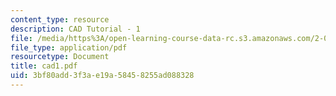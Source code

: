 ```yaml
---
content_type: resource
description: CAD Tutorial - 1
file: /media/https%3A/open-learning-course-data-rc.s3.amazonaws.com/2-000-how-and-why-machines-work-spring-2002/3bf80add3f3ae19a58458255ad088328_cad1.pdf
file_type: application/pdf
resourcetype: Document
title: cad1.pdf
uid: 3bf80add-3f3a-e19a-5845-8255ad088328
---
```


